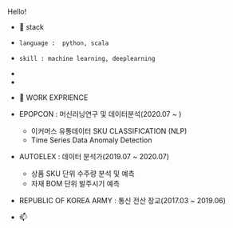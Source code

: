 Hello!
- 🌱 stack
-     language :  python, scala
-     skill : machine learning, deeplearning
-      
-
- 💞️ WORK EXPRIENCE 
-   EPOPCON : 머신러닝연구 및 데이터분석(2020.07 ~ )
     - 이커머스 유통데이터 SKU CLASSIFICATION (NLP)
     - Time Series Data Anomaly Detection
    
-   AUTOELEX : 데이터 분석가(2019.07 ~ 2020.07)
     - 상품 SKU 단위 수주량 분석 및 예측
     - 자재 BOM 단위  발주시기 예측
    
-   REPUBLIC OF KOREA ARMY : 통신 전산 장교(2017.03 ~ 2019.06)


- 📫 

<!---
BAEintelli/BAEintelli is a ✨ special ✨ repository because its `README.md` (this file) appears on your GitHub profile.
You can click the Preview link to take a look at your changes.
--->
